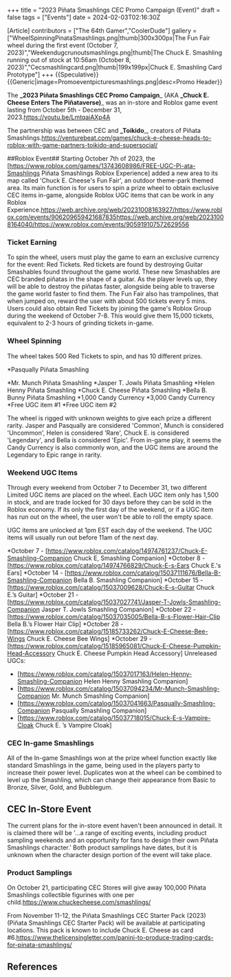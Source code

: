 +++
title = "2023 Piñata Smashlings CEC Promo Campaign (Event)"
draft = false
tags = ["Events"]
date = 2024-02-03T02:16:30Z

[Article]
contributors = ["The 64th Gamer","CoolerDude"]
gallery = ["WheelSpinningPinataSmashlings.png|thumb|300x300px|The Fun Fair wheel during the first event (October 7, 2023)","Weekendugcrunoutsmashlings.png|thumb|The Chuck E. Smashling running out of stock at 10:56am (October 8, 2023)","Cecsmashlingcard.png|thumb|199x199px|Chuck E. Smashling Card Prototype"]
+++
{{Speculative}}{{Generic|image=Promoeventpicturesmashlings.png|desc=Promo Header}}

The **_2023 Piñata Smashlings CEC Promo Campaign**_ (AKA **_Chuck E. Cheese Enters The Piñataverse)**_ was an in-store and Roblox game event lasting from October 5th - December 31, 2023.<ref>https://youtu.be/LmtqaiAXp4A</ref>

The partnership was between CEC and **_Toikido**_, creators of Piñata Smashlings.<ref name=':0'>https://venturebeat.com/games/chuck-e-cheese-heads-to-roblox-with-game-partners-toikido-and-supersocial/</ref>

##Roblox Event##
Starting October 7th of 2023, the [https://www.roblox.com/games/13743608986/FREE-UGC-Pi-ata-Smashlings Piñata Smashlings Roblox Experience] added a new area to its map called 'Chuck E. Cheese's Fun Fair', an outdoor theme-park themed area. Its main function is for users to spin a prize wheel to obtain exclusive CEC items in-game, alongside Roblox UGC items that can be work in any Roblox Experience.<ref>https://web.archive.org/web/20231008163927/https://www.roblox.com/events/906209659421687835</ref><ref>https://web.archive.org/web/20231008164040/https://www.roblox.com/events/905919107572629556</ref>

### Ticket Earning ###
To spin the wheel, users must play the game to earn an exclusive currency for the event: Red Tickets. Red tickets are found by destroying Guitar Smashables found throughout the game world. These new Smashables are CEC branded piñatas in the shape of a guitar. As the player levels up, they will be able to destroy the piñatas faster, alongside being able to traverse the game world faster to find them. The Fun Fair also has trampolines, that when jumped on, reward the user with about 500 tickets every 5 mins. Users could also obtain Red Tickets by joining the game's Roblox Group during the weekend of October 7-8. This would give them 15,000 tickets, equivalent to 2-3 hours of grinding tickets in-game.

### Wheel Spinning ###

The wheel takes 500 Red Tickets to spin, and has 10 different prizes.

*Pasqually Piñata Smashling

*Mr. Munch Piñata Smashling
*Jasper T. Jowls Piñata Smashling
*Helen Henny Piñata Smashling
*Chuck E. Cheese Piñata Smashling
*Bella B. Bunny Piñata Smashling
*1,000 Candy Currency
*3,000 Candy Currency
*Free UGC item #1
*Free UGC item #2

The wheel is rigged with unknown weights to give each prize a different rarity. Jasper and Pasqually are considered 'Common', Munch is considered 'Uncommon', Helen is considered 'Rare', Chuck E. is considered 'Legendary', and Bella is considered 'Epic'. From in-game play, it seems the Candy Currency is also commonly won, and the UGC items are around the Legendary to Epic range in rarity.
### Weekend UGC Items ###
Through every weekend from October 7 to December 31, two different Limited UGC items are placed on the wheel. Each UGC item only has 1,500 in stock, and are trade locked for 30 days before they can be sold in the Roblox economy. If its only the first day of the weekend, or if a UGC item has run out on the wheel, the user won't be able to roll the empty space.

UGC items are unlocked at 1pm EST each day of the weekend. The UGC items will usually run out before 11am of the next day.

*October 7 - [https://www.roblox.com/catalog/14974761237/Chuck-E-Smashling-Companion Chuck E, Smashling Companion]
*October 8 - [https://www.roblox.com/catalog/14974766829/Chuck-E-s-Ears Chuck E.'s Ears]
*October 14 - [https://www.roblox.com/catalog/15037111676/Bella-B-Smashling-Companion Bella B. Smashling Companion]
*October 15 - [https://www.roblox.com/catalog/15037009628/Chuck-E-s-Guitar Chuck E.’s Guitar]
*October 21 - [https://www.roblox.com/catalog/15037027741/Jasper-T-Jowls-Smashling-Companion Jasper T. Jowls Smashling Companion]
*October 22 - [https://www.roblox.com/catalog/15037035005/Bella-B-s-Flower-Hair-Clip Bella B.’s Flower Hair Clip]
*October 28 - [https://www.roblox.com/catalog/15185733262/Chuck-E-Cheese-Bee-Wings Chuck E. Cheese Bee Wings]
*October 29 - [https://www.roblox.com/catalog/15185965081/Chuck-E-Cheese-Pumpkin-Head-Accessory Chuck E. Cheese Pumpkin Head Accessory]
Unreleased UGCs:

* [https://www.roblox.com/catalog/15037017163/Helen-Henny-Smashling-Companion Helen Henny Smashling Companion]
* [https://www.roblox.com/catalog/15037094234/Mr-Munch-Smashling-Companion Mr. Munch Smashling Companion]
* [https://www.roblox.com/catalog/15037041663/Pasqually-Smashling-Companion Pasqually Smashling Companion]
* [https://www.roblox.com/catalog/15037718015/Chuck-E-s-Vampire-Cloak Chuck E. ’s Vampire Cloak]

### CEC In-game Smashlings ###
All of the In-game Smashlings won at the prize wheel function exactly like standard Smashlings in the game, being used in the players party to increase their power level. Duplicates won at the wheel can be combined to level up the Smashling, which can change their appearance from Basic to Bronze, Silver, Gold, and Bubblegum.

## CEC In-Store Event ##

The current plans for the in-store event haven't been announced in detail. It is claimed there will be '...a range of exciting events, including product sampling weekends and an opportunity for fans to design their own Piñata Smashlings character.' Both product samplings have dates, but it is unknown when the character design portion of the event will take place.<ref name=':0' />

### Product Samplings ###
On October 21, participating CEC Stores will give away 100,000 Piñata Smashlings collectible figurines with one per child.<ref>https://www.chuckecheese.com/smashlings/</ref>

From November 11-12, the Piñata Smashlings CEC Starter Pack (2023) (Piñata Smashlings CEC Starter Pack) will be available at participating locations. This pack is known to include Chuck E. Cheese as card #6.<ref>https://www.thelicensingletter.com/panini-to-produce-trading-cards-for-pinata-smashlings/</ref>




## References ##
<references />